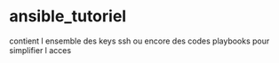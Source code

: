 # ansible_tutoriel
contient l ensemble des keys ssh ou encore des codes playbooks pour simplifier l acces
